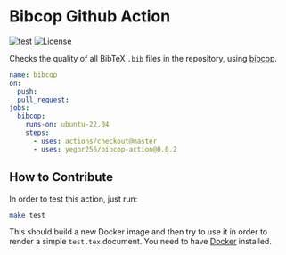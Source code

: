 # Bibcop Github Action

[![test](https://github.com/yegor256/bibcop-action/actions/workflows/test.yml/badge.svg)](https://github.com/yegor256/bibcop-action/actions/workflows/test.yml)
[![License](https://img.shields.io/badge/license-MIT-green.svg)](https://github.com/yegor256/bibcop-action/blob/master/LICENSE.txt)

Checks the quality of all BibTeX `.bib` files in the repository,
using [bibcop](https://github.com/yegor256/bibcop).

```yaml
name: bibcop
on:
  push:
  pull_request:
jobs:
  bibcop:
    runs-on: ubuntu-22.04
    steps:
      - uses: actions/checkout@master
      - uses: yegor256/bibcop-action@0.0.2
```

## How to Contribute

In order to test this action, just run:

```bash
make test
```

This should build a new Docker image and then try to use it
in order to render a simple `test.tex` document. You need to have
[Docker](https://docs.docker.com/get-docker/) installed.
